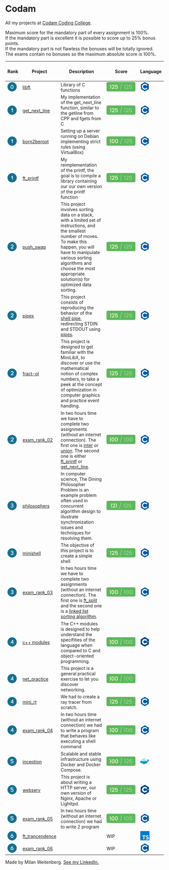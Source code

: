# Codam
All my projects at [Codam Coding College](https://codam.nl). 

Maximum score for the mandatory part of every assignment is 100%. </br>
If the mandatory part is excellent it is possible to score up to 25% bonus points.</br>
If the mandatory part is not flawless the bonuses will be totally ignored.</br>
The exams contain no bonuses so the maximum absolute score is 100%.</br>

<table>
	<thead>
		<tr>
			<th><h4>Rank</h4></th>
			<th><h4>Project</h4></th>
			<th><h4>Description</h4></th>
			<th width="93px"><h4>Score</h4></th>
			<th><h4>Language</h4></th>
		</tr>
	</thead>
	<tbody>
		<tr>
			<td><img src="img/rank0.png" alt="0" width="30" height="30"/></td>
			<td><a href=libft/>libft</a></td>
			<td>Library of C functions</td>
			<td><img src="img/score125.png" alt="125%" width="92px" height="30px"/></td>
			<td><img src="https://raw.githubusercontent.com/devicons/devicon/master/icons/c/c-plain.svg" alt="c" width="30px" height="30px"/></td>
		</tr>
		<tr>
			<td><img src="img/rank1.png" alt="1" width="30" height="30"/></td>
			<td><a href=get_next_line/>get_next_line</a></td>
			<td>My implementation of the get_next_line function, similar to the getline from CPP and fgets from C</td>
			<td><img src="img/small125.png" alt="125%" width="92px" height="30px"/></td>
			<td><img src="https://raw.githubusercontent.com/devicons/devicon/master/icons/c/c-plain.svg" alt="c" width="30px" height="30px"/></td>
		</tr>
		<tr>
			<td><img src="img/rank1.png" alt="1" width="30" height="30"/></td>
			<td><a href=born2beroot/>born2beroot</a></td>
			<td>Setting up a server running on Debian implementing strict rules (using VirtualBox)</td>
			<td><img src="img/small100_125.png" alt="100%" width="92px" height="30px"/></td>
			<td><img src="https://raw.githubusercontent.com/devicons/devicon/master/icons/c/c-plain.svg" alt="c" width="30px" height="30px"/></td>
		</tr>
		<tr>
			<td><img src="img/rank1.png" alt="1" width="30" height="30"/></td>
			<td><a href=ft_printf/>ft_printf</a></td>
			<td>My reimplementation of the printf, the goal is to compile a library containing our our own version of the printf function</td>
			<td><img src="img/small125.png" alt="125%" width="92px" height="30px"/></td>
			<td><img src="https://raw.githubusercontent.com/devicons/devicon/master/icons/c/c-plain.svg" alt="c" width="30px" height="30px"/></td>
		</tr>
		<tr>
			<td><img src="img/rank2.png" alt="2" width="30" height="30"/></td>
			<td><a href=push_swap/>push_swap</a></td>
			<td>This project involves sorting data on a stack, with a limited set of instructions, and the smallest number of moves. To make this happen, you will have to manipulate various sorting algorithms and choose the most appropriate solution(s) for optimized data sorting.</td>
			<td><img src="img/small125.png" alt="125%" width="92px" height="30px"/></td>
			<td><img src="https://raw.githubusercontent.com/devicons/devicon/master/icons/c/c-plain.svg" alt="c" width="30px" height="30px"/></td>
		</tr>
		<tr>
			<td><img src="img/rank2.png" alt="2" width="30" height="30"/></td>
			<td><a href=pipex/>pipex</a></td>
			<td>This project consists of reproducing the behavior of the <a href=https://www.geeksforgeeks.org/piping-in-unix-or-linux/>shell pipe</a>, redirecting STDIN and STDOUT using <a href=https://www.geeksforgeeks.org/pipe-system-call/>pipes</a>.</td>
			<td><img src="img/small125.png" alt="125%" width="92px" height="30px"/></td>
			<td><img src="https://raw.githubusercontent.com/devicons/devicon/master/icons/c/c-plain.svg" alt="c" width="30px" height="30px"/></td>
		</tr>
		<tr>
			<td><img src="img/rank2.png" alt="2" width="30" height="30"/></td>
			<td><a href=fract-ol/>fract-ol</a></td>
			<td>This project is designed to get familiar with the MiniLibX, to discover or use the mathematical notion of complex numbers, to take a peek at the concept of optimization in computer graphics and practice event handling.</td>
			<td><img src="img/small125.png" alt="125%" width="92px" height="30px"/></td>
			<td><img src="https://raw.githubusercontent.com/devicons/devicon/master/icons/c/c-plain.svg" alt="c" width="30px" height="30px"/></td>
		</tr>
		<tr>
			<td><img src="img/rank2.png" alt="2" width="30" height="30"/></td>
			<td><a href=exam_rank_02/>exam_rank_02</a></td>
			<td>In two hours time we have to complete two assignments (without an internet connection). The first one is <a href=exam_rank_02/inter/>inter</a> or <a href=exam_rank_02/union/>union</a>. The second one is either <a href=exam_rank_02/ft_printf/>ft_printf</a> or <a href=exam_rank_02/get_next_line/>get_next_line</a>.</td>
			<td><img src="img/small100.png" alt="100%" width="92px" height="30px"/></td>
			<td><img src="https://raw.githubusercontent.com/devicons/devicon/master/icons/c/c-plain.svg" alt="c" width="30px" height="30px"/></td>
		</tr>
		<tr>
			<td><img src="img/rank3.png" alt="3" width="30" height="30"/></td>
			<td><a href=philosophers/>philosophers</a></td>
			<td>In computer science, The Dining Philosopher Problem is an example problem often used in concurrent algorithm design to illustrate synchronization issues and techniques for resolving them.</td>
			<td><img src="img/small121.png" alt="121%" width="92px" height="30px"/></td>
			<td><img src="https://raw.githubusercontent.com/devicons/devicon/master/icons/c/c-plain.svg" alt="c" width="30px" height="30px"/></td>
		</tr>
		<tr>
			<td><img src="img/rank3.png" alt="3" width="30" height="30"/></td>
			<td><a href=minishell/>minishell</a></td>
			<td>The objective of this project is to create a simple shell</td>
			<td><img src="img/small125.png" alt="125%" width="92px" height="30px"/></td>
			<td><img src="https://raw.githubusercontent.com/devicons/devicon/master/icons/c/c-plain.svg" alt="c" width="30px" height="30px"/></td>
		</tr>
		<tr>
			<td><img src="img/rank3.png" alt="3" width="30" height="30"/></td>
			<td><a href=exam_rank_03/>exam_rank_03</a></td>
			<td>In two hours time we have to complete two assignments (without an internet connection). The first one is <a href=exam_rank_03/ft_split.c>ft_split</a> and the second one is a <a href=exam_rank_03/sorting_linked_list.c>linked list sorting algorithm</a>.</td>
			<td><img src="img/small100.png" alt="100%" width="92px" height="30px"/></td>
			<td><img src="https://raw.githubusercontent.com/devicons/devicon/master/icons/c/c-plain.svg" alt="c" width="30px" height="30px"/></td>
		</tr>
		<tr>
			<td><img src="img/rank4.png" alt="4" width="30" height="30"/></td>
			<td><a href=cpp/>c++ modules</a></td>
			<td>The C++ modules is designed to help understand the specifities of the language when compared to C and object-oriented programming.</td>
			<td><img src="img/small100.png" alt="100%" width="92px" height="30px"/></td>
			<td><img src="https://github.com/devicons/devicon/blob/master/icons/cplusplus/cplusplus-plain.svg" alt="cpp" width="30px" height="30px"/></td>
		</tr>
		<tr>
			<td><img src="img/rank4.png" alt="4" width="30" height="30"/></td>
			<td><a href=net_practice/>net_practice</a></td>
			<td>This project is a general practical exercise to let you discover networking.</td>
			<td><img src="img/small100.png" alt="100%" width="92px" height="30px"/></td>
			<td></td>
		</tr>
		<tr>
			<td><img src="img/rank4.png" alt="4" width="30" height="30"/></td>
			<td><a href=mini_rt/>mini_rt</a></td>
			<td>We had to create a ray tracer from scratch.</td>
			<td><img src="img/small125.png" alt="125%" width="92px" height="30px"/></td>
			<td><img src="https://raw.githubusercontent.com/devicons/devicon/master/icons/c/c-plain.svg" alt="c" width="30px" height="30px"/></td>
		</tr>
		<tr>
			<td><img src="img/rank4.png" alt="4" width="30" height="30"/></td>
			<td><a href=exam_rank_04/>exam_rank_04</a></td>
			<td>In two hours time (without an internet connection) we had to write a program that behaves like executing a shell command</td>
			<td><img src="img/small100.png" alt="100%" width="92px" height="30px"/></td>
			<td><img src="https://raw.githubusercontent.com/devicons/devicon/master/icons/c/c-plain.svg" alt="c" width="30px" height="30px"/></td>
		</tr>
		<tr>
			<td><img src="img/rank5.png" alt="5" width="30" height="30"/></td>
			<td><a href=inception/>inception</a></td>
			<td>Scalable and stable infrastructure using Docker and Docker Compose.</td>
			<td><img src="img/small100_125.png" alt="100%" width="92px" height="30px"/></td>
			<td><img src="https://github.com/devicons/devicon/blob/master/icons/docker/docker-plain.svg" alt="docker" width="30px" height="30px"/></td>
		</tr>
		<tr>
			<td><img src="img/rank5.png" alt="5" width="30" height="30"/></td>
			<td><a href=WIP/>webserv</a></td>
			<td>This project is about writing a HTTP server, our own version of Nginx, Apache or Lighttpd.</td>
			<td><img src="img/small125.png" alt="125%" width="92px" height="30px"/></td>
			<td><img src="https://github.com/devicons/devicon/blob/master/icons/cplusplus/cplusplus-plain.svg" alt="cpp" width="30px" height="30px"/></td>
		</tr>
		<tr>
			<td><img src="img/rank5.png" alt="5" width="30" height="30"/></td>
			<td><a href=exam_rank_05/>exam_rank_05</a></td>
			<td>In two hours time (without an internet connection) we had to write 2 program</td>
			<td><img src="img/small100.png" alt="100%" width="92px" height="30px"/></td>
			<td><img src="https://raw.githubusercontent.com/devicons/devicon/master/icons/c/c-plain.svg" alt="c" width="30px" height="30px"/></td>
		</tr>
		<tr>
			<td><img src="img/rank6.png" alt="5" width="30" height="30"/></td>
			<td><a href=ft_trancendenceP/>ft_trancendence</a></td>
			<td></td>
			<td>WIP</td>
			<td><img src="https://github.com/devicons/devicon/blob/master/icons/typescript/typescript-plain.svg" alt="typescript" width="30px" height="30px"/></td>
		</tr>
		<tr>
			<td><img src="img/rank6.png" alt="5" width="30" height="30"/></td>
			<td><a href=exam_rank_06/>exam_rank_06</a></td>
			<td></td>
			<td>WIP</td>
			<td><img src="https://raw.githubusercontent.com/devicons/devicon/master/icons/c/c-plain.svg" alt="c" width="30px" height="30px"/></td>
		</tr>
	</tbody>
</table>
	
Made by Milan Weitenberg. [See my LinkedIn.](https://www.linkedin.com/in/mnweitenberg/)
